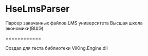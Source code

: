 HseLmsParser
============

Парсер закачанных файлов LMS университета Высшая школа экономики(ВШЭ)

============

Создал для теста библиотеки ViKing.Engine.dll
